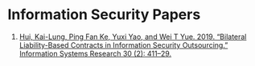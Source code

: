 # Information Security Papers
1. [Hui, Kai-Lung, Ping Fan Ke, Yuxi Yao, and Wei T Yue. 2019. “Bilateral Liability-Based Contracts in Information Security Outsourcing.” Information Systems Research 30 (2): 411–29.](https://pubsonline.informs.org/doi/abs/10.1287/isre.2018.0806)
